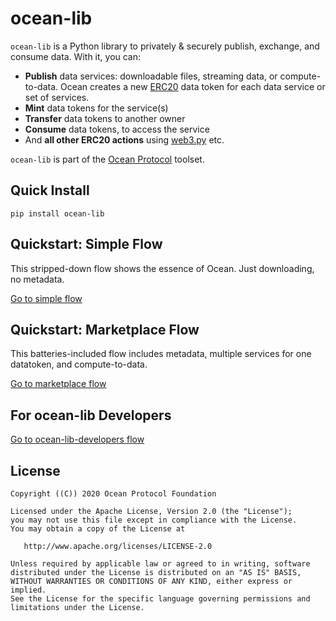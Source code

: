 
# ocean-lib

`ocean-lib` is a Python library to privately & securely publish, exchange, and consume data. With it, you can:
* **Publish** data services: downloadable files, streaming data, or compute-to-data. Ocean creates a new [ERC20](https://github.com/ethereum/EIPs/blob/7f4f0377730f5fc266824084188cc17cf246932e/EIPS/eip-20.md) data token for each data service or set of services.
* **Mint** data tokens for the service(s)
* **Transfer** data tokens to another owner
* **Consume** data tokens, to access the service
* And **all other ERC20 actions** using [web3.py](https://web3py.readthedocs.io/en/stable/examples.html#working-with-an-erc20-token-contract) etc.

`ocean-lib` is part of the [Ocean Protocol](www.oceanprotocol.com) toolset.

## Quick Install

```pip install ocean-lib```

## Quickstart: Simple Flow

This stripped-down flow shows the essence of Ocean. Just downloading, no metadata.

[Go to simple flow](README_simple_flow.md)

## Quickstart: Marketplace Flow

This batteries-included flow includes metadata, multiple services for one datatoken, and compute-to-data.

[Go to marketplace flow](README_marketplace_flow.md)

## For ocean-lib Developers

[Go to ocean-lib-developers flow](README_ocean-lib-developers.md)

## License

```
Copyright ((C)) 2020 Ocean Protocol Foundation

Licensed under the Apache License, Version 2.0 (the "License");
you may not use this file except in compliance with the License.
You may obtain a copy of the License at

   http://www.apache.org/licenses/LICENSE-2.0

Unless required by applicable law or agreed to in writing, software
distributed under the License is distributed on an "AS IS" BASIS,
WITHOUT WARRANTIES OR CONDITIONS OF ANY KIND, either express or implied.
See the License for the specific language governing permissions and
limitations under the License.
```
